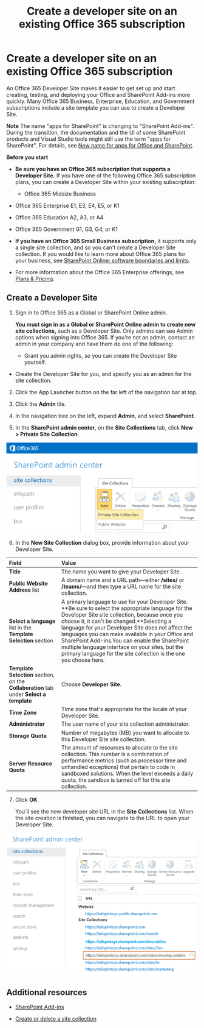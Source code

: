 ﻿---
title: Create a developer site on an existing Office 365 subscription
ms.date: 09/25/2017
ms.prod: sharepoint
---


# Create a developer site on an existing Office 365 subscription
An Office 365 Developer Site makes it easier to get set up and start creating, testing, and deploying your Office and SharePoint Add-ins more quickly. Many Office 365 Business, Enterprise, Education, and Government subscriptions include a site template you can use to create a Developer Site.
 

 **Note**  The name "apps for SharePoint" is changing to "SharePoint Add-ins". During the transition, the documentation and the UI of some SharePoint products and Visual Studio tools might still use the term "apps for SharePoint". For details, see  [New name for apps for Office and SharePoint](new-name-for-apps-for-sharepoint.md#bk_newname).
 

 **Before you start**
 

-  **Be sure you have an Office 365 subscription that supports a Developer Site.** If you have one of the following Office 365 subscription plans, you can create a Developer Site within your existing subscription:
    
    - Office 365 Midsize Business
    
 
- Office 365 Enterprise E1, E3, E4, E5, or K1
    
 
- Office 365 Education A2, A3, or A4
    
 
- Office 365 Government G1, G3, G4, or K1
    
 
-  **If you have an Office 365 Small Business subscription,** it supports only a single site collection, and so you can't create a Developer Site collection. If you would like to learn more about Office 365 plans for your business, see [SharePoint Online: software boundaries and limits](http://office.microsoft.com/en-us/office365-sharepoint-online-enterprise-help/sharepoint-online-software-boundaries-and-limits-HA102694293.aspx).
    
 
- For more information about the Office 365 Enterprise offerings, see  [Plans &amp; Pricing](http://products.office.com/en-us/business/office-365-enterprise-e1-business-software ).
    
 

## Create a Developer Site
<a name="bk_createdevsite"> </a>


1. Sign in to Office 365 as a Global or SharePoint Online admin.
    
     **You must sign in as a Global or SharePoint Online admin to create new site collections,** such as a Developer Site. Only admins can see Admin options when signing into Office 365. If you're not an admin, contact an admin in your company and have them do one of the following:
    
      - Grant you admin rights, so you can create the Developer Site yourself.
    
 
  - Create the Developer Site for you, and specify you as an admin for the site collection.
    
 
2. Click the App Launcher button on the far left of the navigation bar at top.
    
 
3. Click the  **Admin** tile.
    
 
4. In the navigation tree on the left, expand  **Admin**, and select  **SharePoint**.
    
 
5. In the  **SharePoint admin center**, on the **Site Collections** tab, click **New > Private Site Collection**.
    
  ![SharePoint Admin Center new site collection option](../images/SPAdminCenter_newSiteCollection.png)
 

 

 
6. In the  **New Site Collection** dialog box, provide information about your Developer Site.
    
|**Field**|**Value**|
|:-----|:-----|
|**Title**|The name you want to give your Developer Site.|
|**Public Website Address** list|A domain name and a URL path—either  **/sites/** or **/teams/**—and then type a URL name for the site collection.|
|**Select a language** list in the **Template Selection** section|A primary language to use for your Developer Site. **Be sure to select the appropriate language for the Developer Site site collection, because once you choose it, it can't be changed.**Selecting a language for your Developer Site does not affect the languages you can make available in your Office and SharePoint Add-ins.You can enable the SharePoint multiple language interface on your sites, but the primary language for the site collection is the one you choose here.|
|**Template Selection** section, on the **Collaboration** tab under **Select a template**|Choose  **Developer Site.**|
|**Time Zone**|Time zone that's appropriate for the locale of your Developer Site.|
|**Administrator**|The user name of your site collection administrator.|
|**Storage Quota**|Number of megabytes (MB) you want to allocate to this Developer Site site collection.|
|**Server Resource Quota**|The amount of resources to allocate to the site collection. This number is a combination of performance metrics (such as processor time and unhandled exceptions) that pertain to code in sandboxed solutions. When the level exceeds a daily quota, the sandbox is turned off for this site collection.|
7. Click  **OK**.
    
    You'll see the new developer site URL in the  **Site Collections** list. When the site creation is finished, you can navigate to the URL to open your Developer Site.
    
  ![New site collection provisioning](../images/SPAdminCenter_newSiteCollection_provisioning.png)
 

 

 

## Additional resources
<a name="bk_addresources"> </a>


-  [SharePoint Add-ins](sharepoint-add-ins.md)
    
 
-  [Create or delete a site collection](http://office.microsoft.com/en-us/office365-sharepoint-online-enterprise-help/create-or-delete-a-site-collection-HA102772354.aspx?CTT=1)
    
 

